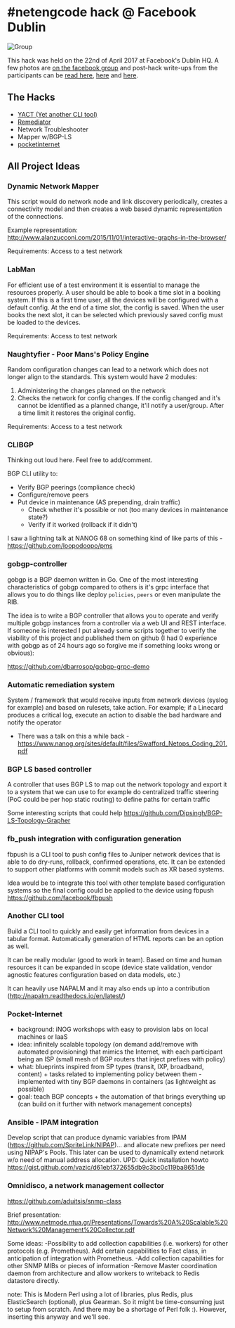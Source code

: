 # #netengcode hack @ Facebook Dublin

![Group](https://scontent-ams3-1.xx.fbcdn.net/v/t1.0-9/18275136_10154917053087034_2998705720560180193_n.jpg?oh=c86c67884d24cc72cea5b3972bd7bcb5&oe=59E465CC)

This hack was held on the 22nd of April 2017 at Facebook's Dublin HQ. A few photos are [on the facebook group](https://www.facebook.com/groups/netengcode/photos/) and post-hack write-ups from the participants can be [read here](https://www.trueneutral.eu/2017/netengcodehack-1.html), [here](https://www.linkedin.com/hp/update/6261678832546258944) and [here](https://www.linkedin.com/hp/update/6261669712149639168).

## The Hacks

- [YACT (Yet another CLI tool)](https://github.com/CsilLAB/yact)
- [Remediator](https://github.com/vazic/remediator)
- Network Troubleshooter
- Mapper w/BGP-LS
- [pocketinternet](https://github.com/podomere/pocketinternet)

## All Project Ideas

### Dynamic Network Mapper

This script would do network node and link discovery periodically, creates a connectivity model and then creates a web based dynamic representation of the connections.

Example representation: http://www.alanzucconi.com/2015/11/01/interactive-graphs-in-the-browser/

Requirements: Access to a test network

### LabMan

For efficient use of a test environment it is essential to manage the resources properly.
A user should be able to book a time slot in a booking system. If this is a first time user, all the devices will be configured with a default config. At the end of a time slot, the config is saved. When the user books the next slot, it can be selected which previously saved config must be loaded to the devices.

Requirements: Access to test network

### Naughtyfier - Poor Mans's Policy Engine

Random configuration changes can lead to a network which does not longer align to the standards.
This system would have 2 modules:
1. Administering the changes planned on the network
2. Checks the network for config changes. If the config changed and it's cannot be identified as a planned change, it'll notify a user/group. After a time limit it restores the original config.

Requirements: Access to a test network

### CLIBGP

Thinking out loud here. Feel free to add/comment.

BGP CLI utility to:
- Verify BGP peerings (compliance check)
- Configure/remove peers
- Put device in maintenance (AS prepending, drain traffic)
  - Check whether it's possible or not (too many devices in maintenance state?)
  - Verify if it worked (rollback if it didn't)

I saw a lightning talk at NANOG 68 on something kind of like parts of this - https://github.com/loopodoopo/pms
### gobgp-controller

gobgp is a BGP daemon written in Go. One of the most interesting characteristics of gobgp compared to others is it's grpc interface that allows you to do things like deploy `policies`, `peers` or even manipulate the RIB.

The idea is to write a BGP controller that allows you to operate and verify multiple gobgp instances from a controller via a web UI and REST interface. If someone is interested I put already some scripts together to verify the viability of this project and published them on github (I had 0 experience with gobgp as of 24 hours ago so forgive me if something looks wrong or obvious):

https://github.com/dbarrosop/gobgp-grpc-demo

### Automatic remediation system

System / framework that would receive inputs from network devices (syslog for example) and based on rulesets, take action. For example; if a Linecard produces a critical log, execute an action to disable the bad hardware and notify the operator
- There was a talk on this a while back - https://www.nanog.org/sites/default/files/Swafford_Netops_Coding_201.pdf

### BGP LS based controller

A controller that uses BGP LS to map out the network topology and export it to a system that we can use to for example do centralized traffic steering (PoC could be per hop static routing) to define paths for certain traffic

Some interesting scripts that could help https://github.com/Dipsingh/BGP-LS-Topology-Grapher

### fb_push integration with configuration generation

fbpush is a CLI tool to push config files to Juniper network devices that is able to do dry-runs, rollback, confirmed operations, etc. It can be extended to support other platforms with commit models such as XR based systems.

Idea would be to integrate this tool with other template based configuration systems so the final config could be applied to the device using fbpush
https://github.com/facebook/fbpush

### Another CLI tool

Build a CLI tool to quickly and easily get information from devices in a tabular format. Automatically generation of HTML reports can be an option as well.

It can be really modular (good to work in team). Based on time and human resources it can be expanded in scope (device state validation, vendor agnostic features configuration based on data models, etc.)

It can heavily use NAPALM and it may also ends up into a contribution (http://napalm.readthedocs.io/en/latest/)


### Pocket-Internet

- background: iNOG workshops with easy to provision labs on local machines or IaaS
- idea: infinitely scalable topology (on demand add/remove with automated provisioning) that mimics the Internet, with each participant being an ISP (small mesh of BGP routers that inject prefixes with policy)
- what: blueprints inspired from SP types (transit, IXP, broadband, content) + tasks related to implementing policy between them - implemented with tiny BGP daemons in containers (as lightweight as possible)
- goal: teach BGP concepts + the automation of that brings everything up (can build on it further with network management concepts)

### Ansible - IPAM integration

Develop script that can produce dynamic variables from IPAM (https://github.com/SpriteLink/NIPAP)...
and allocate new prefixes per need using NIPAP's Pools.
This later can be used to dynamically extend network w/o need of manual address
allocation.
UPD: Quick installation howto https://gist.github.com/vazic/d61ebf372655db9c3bc0c119ba8651de

### Omnidisco, a network management collector

https://github.com/aduitsis/snmp-class

Brief presentation: http://www.netmode.ntua.gr/Presentations/Towards%20A%20Scalable%20Network%20Management%20Collector.pdf

Some ideas:
-Possibility to add collection capabilities (i.e. workers) for other protocols (e.g. Prometheus). Add certain capabilities to Fact class, in anticipation of integration with Prometheus.
-Add collection capabilities for other SNMP MIBs or pieces of information
-Remove Master coordination daemon from architecture and allow workers to writeback to Redis datastore directly.

note: This is Modern Perl using a lot of libraries, plus Redis, plus ElasticSearch (optional), plus Gearman. So it might be time-consuming just to setup from scratch. And there may be a shortage of Perl folk :). However, inserting this anyway and we'll see.




